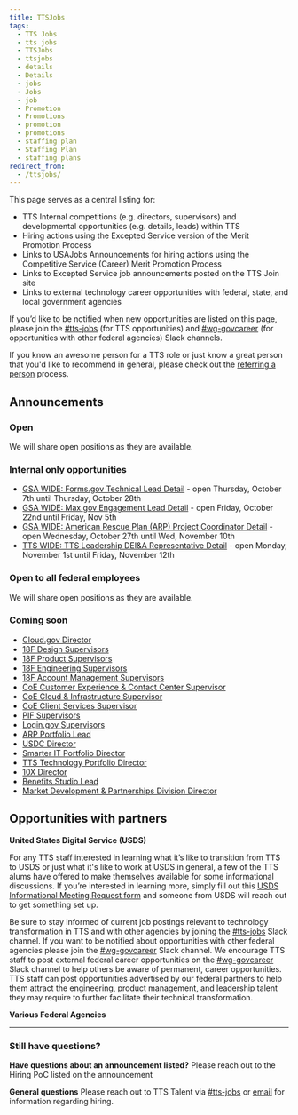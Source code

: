 ```yaml
---
title: TTSJobs
tags:
  - TTS Jobs
  - tts jobs
  - TTSJobs
  - ttsjobs
  - details
  - Details
  - jobs
  - Jobs
  - job
  - Promotion
  - Promotions
  - promotion
  - promotions
  - staffing plan
  - Staffing Plan
  - staffing plans
redirect_from:
  - /ttsjobs/
---
```


This page serves as a central listing for:

- TTS Internal competitions (e.g. directors, supervisors) and developmental opportunities (e.g. details, leads) within TTS
- Hiring actions using the Excepted Service version of the Merit Promotion Process
- Links to USAJobs Announcements for hiring actions using the Competitive Service (Career) Merit Promotion Process
- Links to Excepted Service job announcements posted on the TTS Join site
- Links to external technology career opportunities with federal, state, and local government agencies

If you’d like to be notified when new opportunities are listed on this page, please join the [\#tts-jobs](https://gsa-tts.slack.com/messages/tts-jobs/) (for TTS opportunities) and [\#wg-govcareer](https://gsa-tts.slack.com/messages/wg-govcareer) (for opportunities with other federal agencies) Slack channels.

If you know an awesome person for a TTS role or just know a great person that you'd like to recommend in general, please check out the [referring a person]({{site.baseurl}}/office-of-operations/talent/#referring-a-person) process.

## Announcements

### Open

We will share open positions as they are available.

### Internal only opportunities

- [GSA WIDE: Forms.gov Technical Lead Detail](https://docs.google.com/document/d/1YQHLH8B0MUFrZMbETau-_gSMHjzPi8uGhbykIVnCJ5U/edit#heading=h.ug9ig2kgf0mm) - open Thursday, October 7th until Thursday, October 28th
- [GSA WIDE: Max.gov Engagement Lead Detail](https://docs.google.com/document/d/1XJ5ZvWndqRrw5ue-RDyaF0MaLlZI7zWBWsHyKV9YROo/edit?usp=sharing) - open Friday, October 22nd until Friday, Nov 5th
- [GSA WIDE: American Rescue Plan (ARP) Project Coordinator Detail](https://docs.google.com/document/d/1NUXetv6Z_pmlS_5WKVP1-YPTaK0IfLod08bBPorZnIw/edit#) - open Wednesday, October 27th until Wed, November 10th
- [TTS WIDE: TTS Leadership DEI&A Representative Detail](https://docs.google.com/document/d/1NUXetv6Z_pmlS_5WKVP1-YPTaK0IfLod08bBPorZnIw/edit#) - open Monday, November 1st until Friday, November 12th

### Open to all federal employees

We will share open positions as they are available.

### Coming soon

- [Cloud.gov Director](https://docs.google.com/document/d/1Px83r2CxMyxBeKZa8Ffiecbx8U6rB5tAGizDBLr5kBI)
- [18F Design Supervisors](https://docs.google.com/document/d/1tM91kmMX0VXkYNWDvXQ4PV8GAgMy5rP7-PVhF3sZdFQ)
- [18F Product Supervisors](https://docs.google.com/document/d/1q1wf2dQoPt9BTowhbuI6QpyzPP3NGkuaal5Uf0B7f-o)
- [18F Engineering Supervisors](https://docs.google.com/document/d/19KmoksP-2OQ7PrK8VBv55Z395H1B1Z-z1XxphNdfMak)
- [18F Account Management Supervisors](https://docs.google.com/document/d/1zc-rnwiceAXIvR_3Odx9os8tUFWN5YEdrsKrtJ_coLk)
- [CoE Customer Experience & Contact Center Supervisor](https://docs.google.com/document/d/1kicYARQGbqruFXtIi7FfWhc6Spi8GNTCw4-NQ9pEiWs)
- [CoE Cloud & Infrastructure Supervisor](https://docs.google.com/document/d/1c3z_5-6NstjpSi5NfSTqnNEFCVK1QExjHytopSATFFw)
- [CoE Client Services Supervisor](https://docs.google.com/document/d/1qpv1uIqrEPoa8T0TrHP4JbkbQvj8liGpQTyqR1de3pg)
- [PIF Supervisors](https://docs.google.com/document/d/1qaWHy9K-FnNkfNS78CW7KsX9KKrWClbUX0NSNKUjrLc)
- [Login.gov Supervisors](https://docs.google.com/document/d/1vIXcBCUH1dY8vTavijM34jc_7WwgekXON0oy5EEEK6Q)
- [ARP Portfolio Lead](https://docs.google.com/document/d/1TmTF8ZxKkez4CikIb00rDhSrtx_cjOx6MYI7xAWeMI0)
- [USDC Director](https://docs.google.com/document/d/1M1oGAT304n2eCA4ObJhqbIOlPyNP-9OHFj-ulLaj9mA)
- [Smarter IT Portfolio Director](https://docs.google.com/document/d/11nNHD6_bQH3G--p29gegOhtlATCON7b5I5TvgNXFX00)
- [TTS Technology Portfolio Director](https://docs.google.com/document/d/116LzdO-pHVjKYQ8uYytAA_0eO2LdYJ8HuHiQ3VfqaQI)
- [10X Director](https://docs.google.com/document/d/1sNhhg5ZnuTqGIT2pb0xTk-JGRw7SOzV9KnqLT5oyNXA)
- [Benefits Studio Lead](https://docs.google.com/document/d/1VbfiSHGWOyBqVsCiPBTbF3xFFCdAiaxewo_ucDtUtvI)
- [Market Development & Partnerships Division Director](https://docs.google.com/document/d/1rN91RImfC8JthabP6fWUDLxiS9ii035ISNJ7EeEqj00)

## Opportunities with partners

**United States Digital Service (USDS)**

For any TTS staff interested in learning what it’s like to transition from TTS to USDS or just what it's like to work at USDS in general, a few of the TTS alums have offered to make themselves available for some informational discussions. If you’re interested in learning more, simply fill out this [USDS Informational Meeting Request form](https://docs.google.com/forms/d/e/1FAIpQLSfzbkhF6ahHv8-mu3BOpl6l7qg_kVyHuGUpDMcA-cPW60BfoQ/viewform?usp=sf_link) and someone from USDS will reach out to get something set up.

Be sure to stay informed of current job postings relevant to technology transformation in TTS and with other agencies by joining the [\#tts-jobs](https://gsa-tts.slack.com/messages/tts-jobs/) Slack channel. If you want to be notified about opportunities with other federal agencies please join the [\#wg-govcareer](https://gsa-tts.slack.com/messages/wg-govcareer) Slack channel. We encourage TTS staff to post external federal career opportunities on the [\#wg-govcareer](https://gsa-tts.slack.com/messages/wg-govcareer) Slack channel to help others be aware of permanent, career opportunities. TTS staff can post opportunities advertised by our federal partners to help them attract the engineering, product management, and leadership talent they may require to further facilitate their technical transformation.

**Various Federal Agencies**

---

### Still have questions?

**Have questions about an announcement listed?** Please reach out to the Hiring PoC listed on the announcement

**General questions** Please reach out to TTS Talent via [\#tts-jobs](https://gsa-tts.slack.com/messages/tts-jobs/) or [email](mailto:tts-talentteam@gsa.gov) for information regarding hiring.

